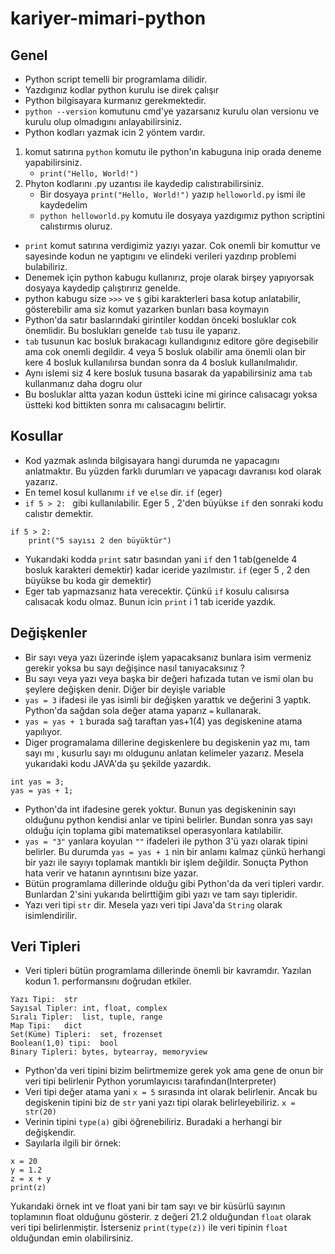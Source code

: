 # kariyer-mimari-python
## Genel
* Python script temelli bir programlama dilidir.
* Yazdıgınız kodlar python kurulu ise direk çalışır
* Python bilgisayara kurmanız gerekmektedir.
* `python --version` komutunu cmd'ye yazarsanız kurulu olan versionu ve kurulu olup olmadıgını anlayabilirsiniz.
* Python kodları yazmak icin 2 yöntem vardır. 
1. komut satırına `python` komutu ile python'ın kabuguna inip orada deneme yapabilirsiniz.
    * `print("Hello, World!")`
2. Phyton kodlarını .py uzantısı ile kaydedip calıstırabilirsiniz.
    * Bir dosyaya `print("Hello, World!")` yazıp `helloworld.py` ismi ile kaydedelim
    * `python helloworld.py` komutu ile dosyaya yazdıgımız python scriptini calıstırmıs oluruz.
* `print` komut satırına verdigimiz yazıyı yazar. Cok onemli bir komuttur ve sayesinde kodun ne yaptıgını ve elindeki verileri yazdırıp problemi bulabiliriz.
* Denemek için python kabugu kullanırız, proje olarak birşey yapıyorsak dosyaya kaydedip çalıştırırız genelde.
* python kabugu size `>>>` ve `$` gibi karakterleri basa kotup anlatabilir, gösterebilir ama siz komut yazarken bunları basa koymayın
* Python'da satır baslarındaki girintiler koddan önceki bosluklar cok önemlidir. Bu boslukları genelde `tab` tusu ile yaparız.
* `tab` tusunun kac bosluk bırakacagı kullandıgınız editore göre degisebilir ama cok onemli degildir. 4 veya 5 bosluk olabilir ama önemli olan bir kere 4 bosluk kullanılırsa bundan sonra da 4 bosluk kullanılmalıdır.
* Aynı islemi siz 4 kere bosluk tusuna basarak da yapabilirsiniz ama `tab` kullanmanız daha dogru olur
* Bu bosluklar altta yazan kodun üstteki icine mi girince calısacagı yoksa üstteki kod bittikten sonra mı calısacagını belirtir.

## Kosullar
* Kod yazmak aslında bilgisayara hangi durumda ne yapacagını anlatmaktır. Bu yüzden farklı durumları ve yapacagı davranısı kod olarak yazarız.
* En temel kosul kullanımı `if` ve `else` dir. `if` (eger) 
* `if 5 > 2: ` gibi kullanılabilir. Eger 5 , 2'den büyükse `if` den sonraki kodu calıstır demektir.
```
if 5 > 2: 
    print("5 sayısı 2 den büyüktür")
```
* Yukarıdaki kodda `print` satır basından yani `if` den 1 tab(genelde 4 bosluk karakteri demektir) kadar iceride yazılmıstır. `if` (eger 5 , 2 den büyükse bu koda gir demektir)
* Eger tab yapmazsanız hata verecektir. Çünkü `if` kosulu calısırsa calısacak kodu olmaz. Bunun icin `print` i 1 tab iceride yazdık.
## Değişkenler
* Bir sayı veya yazı üzerinde işlem yapacaksanız bunlara isim vermeniz gerekir yoksa bu sayı değişince nasıl tanıyacaksınız ?
* Bu sayı veya yazı veya başka bir değeri hafızada tutan ve ismi olan bu şeylere değişken denir. Diğer bir deyişle variable
* ``yas = 3`` ifadesi ile yas isimli bir değişken yarattık ve değerini 3 yaptık. Python'da sağdan sola değer atama yaparız `=` kullanarak.
* `yas = yas + 1` burada sağ taraftan yas+1(4) yas degiskenine atama yapılıyor.
* Diger programalama dillerine degiskenlere bu degiskenin yaz mı, tam sayı mı , kusurlu sayı mı oldugunu anlatan kelimeler yazarız. Mesela yukarıdaki kodu JAVA'da şu şekilde yazardık.
```
int yas = 3;
yas = yas + 1;
```
* Python'da int ifadesine gerek yoktur. Bunun yas degiskeninin sayı olduğunu python kendisi anlar ve tipini belirler. Bundan sonra yas sayı olduğu için toplama gibi matematiksel operasyonlara katılabilir.
* `yas = "3"` yanlara koyulan `""` ifadeleri ile python 3'ü yazı olarak tipini belirler. Bu durumda `yas = yas + 1` nin bir anlamı kalmaz çünkü herhangi bir yazı ile sayıyı toplamak mantıklı bir işlem değildir. Sonuçta Python hata verir ve hatanın ayrıntısını bize yazar.
* Bütün programlama dillerinde olduğu gibi Python'da da veri tipleri vardır. Bunlardan 2'sini yukarıda belirttiğim gibi yazı ve tam sayı tipleridir. 
* Yazı veri tipi `str` dir. Mesela yazı veri tipi Java'da `String` olarak isimlendirilir.
## Veri Tipleri
* Veri tipleri bütün programlama dillerinde önemli bir kavramdır. Yazılan kodun 1. performansını doğrudan etkiler.
```
Yazı Tipi:	str
Sayısal Tipler:	int, float, complex
Sıralı Tipler:	list, tuple, range
Map Tipi:	dict
Set(Küme) Tipleri:	set, frozenset
Boolean(1,0) tipi:	bool
Binary Tipleri:	bytes, bytearray, memoryview 
```
* Python'da veri tipini bizim belirtmemize gerek yok ama gene de onun bir veri tipi belirlenir Python yorumlayıcısı tarafından(Interpreter)
* Veri tipi değer atama yani `x = 5` sırasında int olarak belirlenir. Ancak bu degiskenin tipini biz de `str` yani yazı tipi olarak belirleyebiliriz. 
`x = str(20)`
* Verinin tipini `type(a)` gibi öğrenebiliriz. Buradaki a herhangi bir değişkendir.
* Sayılarla ilgili bir örnek:
```
x = 20
y = 1.2
z = x + y
print(z)
```
Yukarıdaki örnek int ve float yani bir tam sayı ve bir küsürlü sayının toplamının float olduğunu gösterir. z değeri 21.2 olduğundan `float` olarak veri tipi belirlenmiştir. İsterseniz ````print(type(z))```` ile veri tipinin `float` olduğundan emin olabilirsiniz.



